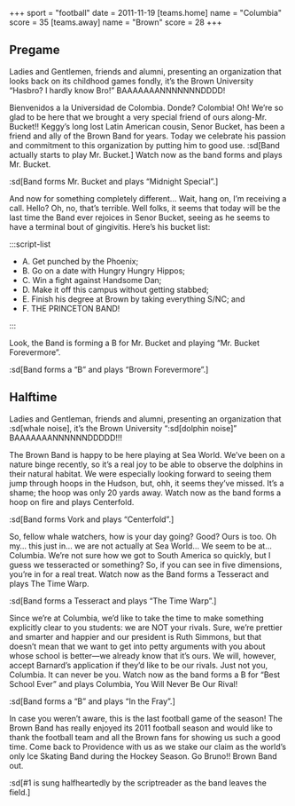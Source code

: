 +++
sport = "football"
date = 2011-11-19
[teams.home]
name = "Columbia"
score = 35
[teams.away]
name = "Brown"
score = 28
+++

## Pregame

Ladies and Gentlemen, friends and alumni, presenting an organization that looks back on its childhood games fondly, it’s the Brown University “Hasbro? I hardly know Bro!” BAAAAAAANNNNNNNDDDD!

Bienvenidos a la Universidad de Colombia. Donde? Colombia! Oh! We’re so glad to be here that we brought a very special friend of ours along-Mr. Bucket!! Keggy’s long lost Latin American cousin, Senor Bucket, has been a friend and ally of the Brown Band for years. Today we celebrate his passion and commitment to this organization by putting him to good use. :sd[Band actually starts to play Mr. Bucket.] Watch now as the band forms and plays Mr. Bucket.

:sd[Band forms Mr. Bucket and plays “Midnight Special”.]

And now for something completely different... Wait, hang on, I’m receiving a call. Hello? Oh, no, that’s terrible. Well folks, it seems that today will be the last time the Band ever rejoices in Senor Bucket, seeing as he seems to have a terminal bout of gingivitis. Here’s his bucket list:

:::script-list

- A. Get punched by the Phoenix;
- B. Go on a date with Hungry Hungry Hippos;
- C. Win a fight against Handsome Dan;
- D. Make it off this campus without getting stabbed;
- E. Finish his degree at Brown by taking everything S/NC; and
- F. THE PRINCETON BAND!

:::

Look, the Band is forming a B for Mr. Bucket and playing “Mr. Bucket Forevermore”.

:sd[Band forms a “B” and plays “Brown Forevermore”.]

## Halftime

Ladies and Gentleman, friends and alumni, presenting an organization that :sd[whale noise], it’s the Brown University “:sd[dolphin noise]” BAAAAAAANNNNNNDDDDD!!!

The Brown Band is happy to be here playing at Sea World. We’ve been on a nature binge recently, so it’s a real joy to be able to observe the dolphins in their natural habitat. We were especially looking forward to seeing them jump through hoops in the Hudson, but, ohh, it seems they’ve missed. It’s a shame; the hoop was only 20 yards away. Watch now as the band forms a hoop on fire and plays Centerfold.

:sd[Band forms Vork and plays “Centerfold”.]

So, fellow whale watchers, how is your day going? Good? Ours is too. Oh my… this just in… we are not actually at Sea World… We seem to be at… Columbia. We’re not sure how we got to South America so quickly, but I guess we tesseracted or something? So, if you can see in five dimensions, you’re in for a real treat. Watch now as the Band forms a Tesseract and plays The Time Warp.

:sd[Band forms a Tesseract and plays “The Time Warp”.]

Since we’re at Columbia, we’d like to take the time to make something explicitly clear to you students: we are NOT your rivals. Sure, we’re prettier and smarter and happier and our president is Ruth Simmons, but that doesn’t mean that we want to get into petty arguments with you about whose school is better—we already know that it’s ours. We will, however, accept Barnard’s application if they’d like to be our rivals. Just not you, Columbia. It can never be you. Watch now as the band forms a B for “Best School Ever” and plays Columbia, You Will Never Be Our Rival!

:sd[Band forms a “B” and plays “In the Fray”.]

In case you weren’t aware, this is the last football game of the season! The Brown Band has really enjoyed its 2011 football season and would like to thank the football team and all the Brown fans for showing us such a good time. Come back to Providence with us as we stake our claim as the world’s only Ice Skating Band during the Hockey Season. Go Bruno!! Brown Band out.

:sd[#1 is sung halfheartedly by the scriptreader as the band leaves the field.]
